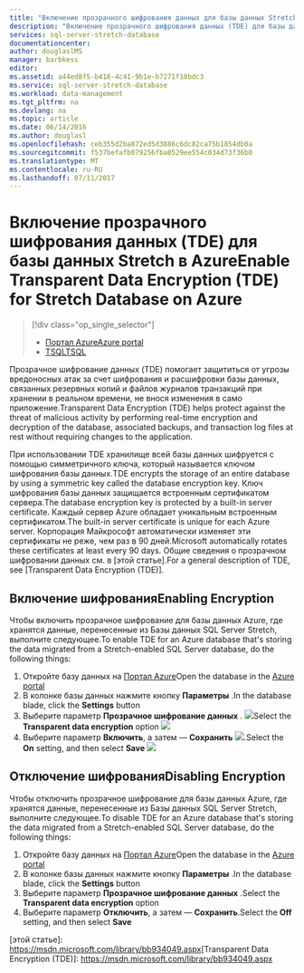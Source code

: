 ```yaml
---
title: "Включение прозрачного шифрования данных для базы данных Stretch в Azure | Документация Майкрософт"
description: "Включение прозрачного шифрования данных (TDE) для базы данных SQL Server Stretch в Azure"
services: sql-server-stretch-database
documentationcenter: 
author: douglaslMS
manager: barbkess
editor: 
ms.assetid: a44ed8f5-b416-4c41-9b1e-b7271f10bdc3
ms.service: sql-server-stretch-database
ms.workload: data-management
ms.tgt_pltfrm: na
ms.devlang: na
ms.topic: article
ms.date: 06/14/2016
ms.author: douglasl
ms.openlocfilehash: ceb355d2ba872ed5d3886c6dc82ca75b1854db0a
ms.sourcegitcommit: f537befafb079256fba0529ee554c034d73f36b0
ms.translationtype: MT
ms.contentlocale: ru-RU
ms.lasthandoff: 07/11/2017
---
```

# <a name="enable-transparent-data-encryption-tde-for-stretch-database-on-azure"></a><span data-ttu-id="95b63-103">Включение прозрачного шифрования данных (TDE) для базы данных Stretch в Azure</span><span class="sxs-lookup"><span data-stu-id="95b63-103">Enable Transparent Data Encryption (TDE) for Stretch Database on Azure</span></span>
> [!div class="op_single_selector"]
> * [<span data-ttu-id="95b63-104">Портал Azure</span><span class="sxs-lookup"><span data-stu-id="95b63-104">Azure portal</span></span>](sql-server-stretch-database-encryption-tde.md)
> * [<span data-ttu-id="95b63-105">TSQL</span><span class="sxs-lookup"><span data-stu-id="95b63-105">TSQL</span></span>](sql-server-stretch-database-tde-tsql.md)
>
>

<span data-ttu-id="95b63-106">Прозрачное шифрование данных (TDE) помогает защититься от угрозы вредоносных атак за счет шифрования и расшифровки базы данных, связанных резервных копий и файлов журналов транзакций при хранении в реальном времени, не внося изменения в само приложение.</span><span class="sxs-lookup"><span data-stu-id="95b63-106">Transparent Data Encryption (TDE) helps protect against the threat of malicious activity by performing real-time encryption and decryption of the database, associated backups, and transaction log files at rest without requiring changes to the application.</span></span>

<span data-ttu-id="95b63-107">При использовании TDE хранилище всей базы данных шифруется с помощью симметричного ключа, который называется ключом шифрования базы данных.</span><span class="sxs-lookup"><span data-stu-id="95b63-107">TDE encrypts the storage of an entire database by using a symmetric key called the database encryption key.</span></span> <span data-ttu-id="95b63-108">Ключ шифрования базы данных защищается встроенным сертификатом сервера.</span><span class="sxs-lookup"><span data-stu-id="95b63-108">The database encryption key is protected by a built-in server certificate.</span></span> <span data-ttu-id="95b63-109">Каждый сервер Azure обладает уникальным встроенным сертификатом.</span><span class="sxs-lookup"><span data-stu-id="95b63-109">The built-in server certificate is unique for each Azure server.</span></span> <span data-ttu-id="95b63-110">Корпорация Майкрософт автоматически изменяет эти сертификаты не реже, чем раз в 90 дней.</span><span class="sxs-lookup"><span data-stu-id="95b63-110">Microsoft automatically rotates these certificates at least every 90 days.</span></span> <span data-ttu-id="95b63-111">Общие сведения о прозрачном шифровании данных см. в [этой статье].</span><span class="sxs-lookup"><span data-stu-id="95b63-111">For a general description of TDE, see [Transparent Data Encryption (TDE)].</span></span>

## <a name="enabling-encryption"></a><span data-ttu-id="95b63-112">Включение шифрования</span><span class="sxs-lookup"><span data-stu-id="95b63-112">Enabling Encryption</span></span>
<span data-ttu-id="95b63-113">Чтобы включить прозрачное шифрование для базы данных Azure, где хранятся данные, перенесенные из Базы данных SQL Server Stretch, выполните следующее.</span><span class="sxs-lookup"><span data-stu-id="95b63-113">To enable TDE for an Azure database that's storing the data migrated from a Stretch-enabled SQL Server database, do the following things:</span></span>

1. <span data-ttu-id="95b63-114">Откройте базу данных на [Портал Azure](https://portal.azure.com)</span><span class="sxs-lookup"><span data-stu-id="95b63-114">Open the database in the [Azure portal](https://portal.azure.com)</span></span>
2. <span data-ttu-id="95b63-115">В колонке базы данных нажмите кнопку **Параметры** .</span><span class="sxs-lookup"><span data-stu-id="95b63-115">In the database blade, click the **Settings** button</span></span>
3. <span data-ttu-id="95b63-116">Выберите параметр **Прозрачное шифрование данных** . ![][1]</span><span class="sxs-lookup"><span data-stu-id="95b63-116">Select the **Transparent data encryption** option ![][1]</span></span>
4. <span data-ttu-id="95b63-117">Выберите параметр **Включить**, а затем — **Сохранить**
   ![][2].</span><span class="sxs-lookup"><span data-stu-id="95b63-117">Select the **On** setting, and then select **Save**
![][2]</span></span>

## <a name="disabling-encryption"></a><span data-ttu-id="95b63-118">Отключение шифрования</span><span class="sxs-lookup"><span data-stu-id="95b63-118">Disabling Encryption</span></span>
<span data-ttu-id="95b63-119">Чтобы отключить прозрачное шифрование для базы данных Azure, где хранятся данные, перенесенные из Базы данных SQL Server Stretch, выполните следующее.</span><span class="sxs-lookup"><span data-stu-id="95b63-119">To disable TDE for an Azure database that's storing the data migrated from a Stretch-enabled SQL Server database, do the following things:</span></span>

1. <span data-ttu-id="95b63-120">Откройте базу данных на [Портал Azure](https://portal.azure.com)</span><span class="sxs-lookup"><span data-stu-id="95b63-120">Open the database in the [Azure portal](https://portal.azure.com)</span></span>
2. <span data-ttu-id="95b63-121">В колонке базы данных нажмите кнопку **Параметры** .</span><span class="sxs-lookup"><span data-stu-id="95b63-121">In the database blade, click the **Settings** button</span></span>
3. <span data-ttu-id="95b63-122">Выберите параметр **Прозрачное шифрование данных** .</span><span class="sxs-lookup"><span data-stu-id="95b63-122">Select the **Transparent data encryption** option</span></span>
4. <span data-ttu-id="95b63-123">Выберите параметр **Отключить**, а затем — **Сохранить**.</span><span class="sxs-lookup"><span data-stu-id="95b63-123">Select the **Off** setting, and then select **Save**</span></span>

<!--Anchors-->
<span data-ttu-id="95b63-124">[этой статье]: https://msdn.microsoft.com/library/bb934049.aspx</span><span class="sxs-lookup"><span data-stu-id="95b63-124">[Transparent Data Encryption (TDE)]: https://msdn.microsoft.com/library/bb934049.aspx</span></span>


<!--Image references-->
[1]: ./media/sql-server-stretch-database-encryption-tde/stretchtde1.png
[2]: ./media/sql-server-stretch-database-encryption-tde/stretchtde2.png


<!--Link references-->
